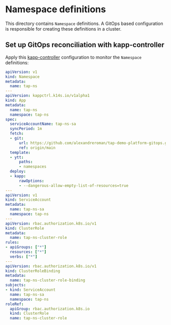 # Namespace definitions

This directory contains `Namespace` definitions.
A GitOps based configuration is responsible for creating these definitions in a cluster.

## Set up GitOps reconciliation with kapp-controller

Apply this [kapp-controller](https://carvel.dev/kapp-controller/docs/latest/app-spec/)
configuration to monitor the `Namespace` definitions:

```yaml
apiVersion: v1
kind: Namespace
metadata:
  name: tap-ns
---
apiVersion: kappctrl.k14s.io/v1alpha1
kind: App
metadata:
  name: tap-ns
  namespace: tap-ns
spec:
  serviceAccountName: tap-ns-sa
  syncPeriod: 1m
  fetch:
  - git:
      url: https://github.com/alexandreroman/tap-demo-platform-gitops.git
      ref: origin/main
  template:
  - ytt:
      paths:
      - namespaces
  deploy:
  - kapp:
      rawOptions:
      - --dangerous-allow-empty-list-of-resources=true
---
apiVersion: v1
kind: ServiceAccount
metadata:
  name: tap-ns-sa
  namespace: tap-ns
---
apiVersion: rbac.authorization.k8s.io/v1
kind: ClusterRole
metadata:
  name: tap-ns-cluster-role
rules:
- apiGroups: ["*"]
  resources: ["*"]
  verbs: ["*"]
---
apiVersion: rbac.authorization.k8s.io/v1
kind: ClusterRoleBinding
metadata:
  name: tap-ns-cluster-role-binding
subjects:
- kind: ServiceAccount
  name: tap-ns-sa
  namespace: tap-ns
roleRef:
  apiGroup: rbac.authorization.k8s.io
  kind: ClusterRole
  name: tap-ns-cluster-role
```
